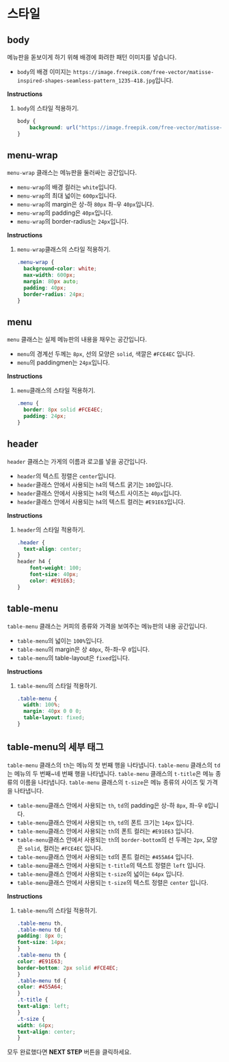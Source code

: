 # 스타일
## body
메뉴판을 돋보이게 하기 위해 배경에 화려한 패턴 이미지를 넣습니다.
* `body`의 배경 이미지는 `https://image.freepik.com/free-vector/matisse-inspired-shapes-seamless-pattern_1235-418.jpg`입니다.
 

**Instructions**
1. `body`의 스타일 적용하기. 
    ```css
    body {
        background: url("https://image.freepik.com/free-vector/matisse-inspired-shapes-seamless-pattern_1235-418.jpg")
    }
    ```

## menu-wrap
`menu-wrap` 클래스는 메뉴판을 둘러싸는 공간입니다.

* `menu-wrap`의 배경 컬러는 `white`입니다.
* `menu-wrap`의 최대 넓이는 `600px`입니다.
* `menu-wrap`의 margin은 상-하 `80px` 좌-우 `40px`입니다. 
* `menu-wrap`의 padding은 `40px`입니다.
* `menu-wrap`의 border-radius는 `24px`입니다.


**Instructions**
1. `menu-wrap`클래스의 스타일 적용하기.
    ```css
    .menu-wrap {
      background-color: white;
      max-width: 600px; 
      margin: 80px auto; 
      padding: 40px;
      border-radius: 24px; 
    }
    ```

## menu
`menu` 클래스는 실제 메뉴판의 내용을 채우는 공간입니다.

* `menu`의 경계선 두께는 `8px`, 선의 모양은 `solid`, 색깔은 `#FCE4EC` 입니다.
* `menu`의 paddingmen는 `24px`입니다.


**Instructions**
1. `menu`클래스의 스타일 적용하기.
    ```css
    .menu {
      border: 8px solid #FCE4EC;
      padding: 24px;
    }
    ```

## header
`header` 클래스는 가게의 이름과 로고를 넣을 공간입니다. 

* `header`의 텍스트 정렬은 `center`입니다.
* `header`클래스 안에서 사용되는 `h4`의 텍스트 굵기는 `100`입니다.
* `header`클래스 안에서 사용되는 `h4`의 텍스트 사이즈는 `40px`입니다.
* `header`클래스 안에서 사용되는 `h4`의 텍스트 컬러는 `#E91E63`입니다.

**Instructions**
1. `header`의 스타일 적용하기.
    ```css
    .header {
      text-align: center;
    }
    header h4 {
        font-weight: 100;
        font-size: 40px; 
        color: #E91E63; 
    }
    ```
    
## table-menu
`table-menu` 클래스는 커피의 종류와 가격을 보여주는 메뉴판의 내용 공간입니다.

* `table-menu`의 넓이는 `100%`입니다.
* `table-menu`의 margin은 상 `40px`, 하-좌-우 `0`입니다.
* `table-menu`의 table-layout은 `fixed`입니다.


**Instructions**
1. `table-menu`의 스타일 적용하기.
    ```css
    .table-menu {
      width: 100%;
      margin: 40px 0 0 0;
      table-layout: fixed;
    }
    ```

## table-menu의 세부 태그
`table-menu` 클래스의 `th`는 메뉴의 첫 번째 행을 나타냅니다.
`table-menu` 클래스의 `td`는 메뉴의 두 번째~네 번째 행을 나타냅니다.
`table-menu` 클래스의 `t-title`은 메뉴 종류의 이름을 나타냅니다.
`table-menu` 클래스의 `t-size`은 메뉴 종류의 사이즈 및 가격을 나타냅니다.

* `table-menu`클래스 안에서 사용되는 `th`, `td`의 padding은 상-하 `8px`, 좌-우 `0`입니다.
* `table-menu`클래스 안에서 사용되는 `th`, `td`의 폰트 크기는 `14px` 입니다.
* `table-menu`클래스 안에서 사용되는 `th`의 폰트 컬러는 `#E91E63` 입니다.
* `table-menu`클래스 안에서 사용되는 `th`의 `border-bottom`의 선 두께는 `2px`, 모양은 `solid`, 컬러는 `#FCE4EC` 입니다.
* `table-menu`클래스 안에서 사용되는 `td`의 폰트 컬러는 `#455A64` 입니다.
* `table-menu`클래스 안에서 사용되는 `t-title`의 텍스트 정렬은 `left` 입니다.
* `table-menu`클래스 안에서 사용되는 `t-size`의 넓이는 `64px` 입니다.
* `table-menu`클래스 안에서 사용되는 `t-size`의 텍스트 정렬은 `center` 입니다.


**Instructions**
1. `table-menu`의 스타일 적용하기.
    ```css
    .table-menu th, 
    .table-menu td {
    padding: 8px 0;
    font-size: 14px; 
    }
    .table-menu th {
    color: #E91E63;
    border-bottom: 2px solid #FCE4EC;
    }
    .table-menu td {
    color: #455A64;
    }
    .t-title {
    text-align: left;
    }
    .t-size {
    width: 64px;
    text-align: center; 
    }
    ```

모두 완료했다면 **NEXT STEP** 버튼을 클릭하세요.

